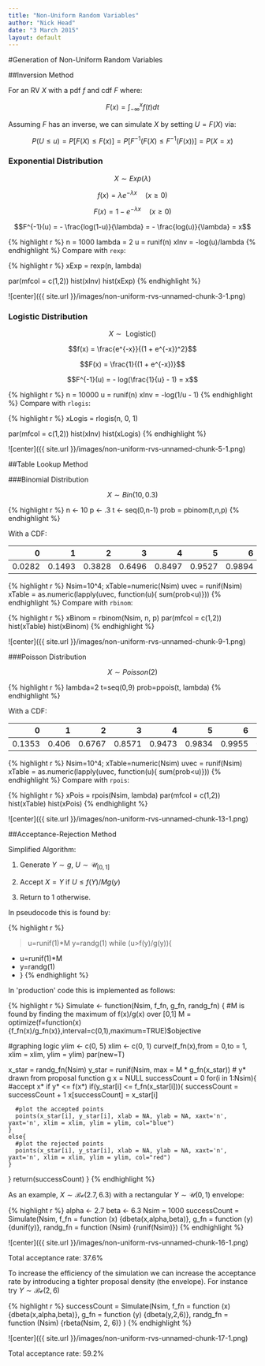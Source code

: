 ```yaml
---
title: "Non-Uniform Random Variables"
author: "Nick Head"
date: "3 March 2015"
layout: default
---
```


#Generation of Non-Uniform Random Variables



##Inversion Method

For an RV $X$ with a pdf $f$ and cdf $F$ where:

$$F(x) = \int_{-\infty}^x f(t) dt$$

Assuming $F$ has an inverse, we can simulate $X$ by setting $U = F(X)$ via:

$$P(U \leq u) = P[F(X) \leq F(x)] = P[F^{-1}(F(X) \leq F^{-1}(F(x))] = P(X = x)$$

### Exponential Distribution

$$X \sim Exp(\lambda)$$

$$f(x) = \lambda e^{-\lambda x} \quad (x \geq 0)$$

$$F(x) = 1 - e^{-\lambda x} \quad (x \geq 0)$$

$$F^{-1}(u) = - \frac{log(1-u)}{\lambda} = - \frac{log(u)}{\lambda} = x$$


{% highlight r %}
n = 1000
lambda = 2
u = runif(n)
xInv = -log(u)/lambda
{% endhighlight %}
Compare with `rexp`:

{% highlight r %}
xExp = rexp(n, lambda)

par(mfcol = c(1,2))
hist(xInv)
hist(xExp)
{% endhighlight %}

![center]({{ site.url }}/images/non-uniform-rvs-unnamed-chunk-3-1.png) 

### Logistic Distribution

$$X \sim \text{ Logistic}()$$

$$f(x) = \frac{e^{-x}}{(1 + e^{-x})^2}$$

$$F(x) = \frac{1}{(1 + e^{-x})}$$

$$F^{-1}(u) = - log(\frac{1}{u} - 1) = x$$


{% highlight r %}
n = 10000
u = runif(n)
xInv = -log(1/u - 1)
{% endhighlight %}
Compare with `rlogis`:

{% highlight r %}
xLogis = rlogis(n, 0, 1)

par(mfcol = c(1,2))
hist(xInv)
hist(xLogis)
{% endhighlight %}

![center]({{ site.url }}/images/non-uniform-rvs-unnamed-chunk-5-1.png) 

##Table Lookup Method

###Binomial Distribution

$$X \sim Bin(10,0.3)$$


{% highlight r %}
n <- 10
p <- .3
t <- seq(0,n-1)
prob = pbinom(t,n,p)
{% endhighlight %}

With a CDF:

|      0|      1|      2|      3|      4|      5|      6|      7|      8|  9|
|------:|------:|------:|------:|------:|------:|------:|------:|------:|--:|
| 0.0282| 0.1493| 0.3828| 0.6496| 0.8497| 0.9527| 0.9894| 0.9984| 0.9999|  1|


{% highlight r %}
Nsim=10^4; 
xTable=numeric(Nsim)
uvec = runif(Nsim)
xTable = as.numeric(lapply(uvec, function(u){ sum(prob<u)}))
{% endhighlight %}
Compare with `rbinom`:

{% highlight r %}
xBinom = rbinom(Nsim, n, p)
par(mfcol = c(1,2))
hist(xTable)
hist(xBinom)
{% endhighlight %}

![center]({{ site.url }}/images/non-uniform-rvs-unnamed-chunk-9-1.png) 

###Poisson Distribution

$$X \sim Poisson(2)$$


{% highlight r %}
lambda=2
t=seq(0,9)
prob=ppois(t, lambda)
{% endhighlight %}

With a CDF:

|      0|     1|      2|      3|      4|      5|      6|      7|      8|  9|
|------:|-----:|------:|------:|------:|------:|------:|------:|------:|--:|
| 0.1353| 0.406| 0.6767| 0.8571| 0.9473| 0.9834| 0.9955| 0.9989| 0.9998|  1|


{% highlight r %}
Nsim=10^4; 
xTable=numeric(Nsim)
uvec = runif(Nsim)
xTable = as.numeric(lapply(uvec, function(u){ sum(prob<u)}))
{% endhighlight %}
Compare with `rpois`:

{% highlight r %}
xPois = rpois(Nsim, lambda)
par(mfcol = c(1,2))
hist(xTable)
hist(xPois)
{% endhighlight %}

![center]({{ site.url }}/images/non-uniform-rvs-unnamed-chunk-13-1.png) 


##Acceptance-Rejection Method

Simplified Algorithm:

1. Generate $Y \sim g$, $U \sim \mathcal{U}_{[0,1]}$

2. Accept $X = Y$ if $U \leq f(Y)/Mg(y)$

3. Return to 1 otherwise.

In pseudocode this is found by:


{% highlight r %}
> u=runif(1)*M
> y=randg(1)
> while (u>f(y)/g(y)){
+   u=runif(1)*M
+   y=randg(1)
+ }
{% endhighlight %}

In 'production' code this is implemented as follows:

{% highlight r %}
Simulate <- function(Nsim, f_fn, g_fn, randg_fn) {
  #M is found by finding the maximum of f(x)/g(x) over [0,1]
  M = optimize(f=function(x){f_fn(x)/g_fn(x)},interval=c(0,1),maximum=TRUE)$objective
  
  #graphing logic
  ylim <- c(0, 5)
  xlim <- c(0, 1)
  curve(f_fn(x),from = 0,to = 1, xlim = xlim, ylim = ylim)
  par(new=T)
  
  x_star = randg_fn(Nsim)
  y_star = runif(Nsim, max = M * g_fn(x_star)) # y* drawn from proposal function g
  x = NULL
  successCount = 0
  for(i in 1:Nsim){
    #accept x* if y* <= f(x*)
    if(y_star[i] <= f_fn(x_star[i])){ 
      successCount = successCount + 1
      x[successCount] = x_star[i]
      
      #plot the accepted points
      points(x_star[i], y_star[i], xlab = NA, ylab = NA, xaxt='n', yaxt='n', xlim = xlim, ylim = ylim, col="blue")
    }
    else{
      #plot the rejected points
      points(x_star[i], y_star[i], xlab = NA, ylab = NA, xaxt='n', yaxt='n', xlim = xlim, ylim = ylim, col="red")
    }
  }
  return(successCount)
}
{% endhighlight %}

As an example, $X \sim \mathcal{Be}(2.7, 6.3)$ with a rectangular $Y \sim \mathcal{U}(0,1)$ envelope:


{% highlight r %}
alpha <- 2.7
beta <- 6.3
Nsim = 1000
successCount = Simulate(Nsim, 
                        f_fn = function (x) {dbeta(x,alpha,beta)},
                        g_fn = function (y) {dunif(y)},
                        randg_fn = function (Nsim) {runif(Nsim)})
{% endhighlight %}

![center]({{ site.url }}/images/non-uniform-rvs-unnamed-chunk-16-1.png) 

Total acceptance rate: 37.6%

To increase the efficiency of the simulation we can increase the acceptance rate by introducing a tighter proposal density (the envelope). For instance try $Y \sim \mathcal{Be}(2,6)$


{% highlight r %}
successCount = Simulate(Nsim, 
                        f_fn = function (x) {dbeta(x,alpha,beta)},
                        g_fn = function (y) {dbeta(y,2,6)},
                        randg_fn = function (Nsim) {rbeta(Nsim, 2, 6)}
                        )
{% endhighlight %}

![center]({{ site.url }}/images/non-uniform-rvs-unnamed-chunk-17-1.png) 

Total acceptance rate: 59.2%
